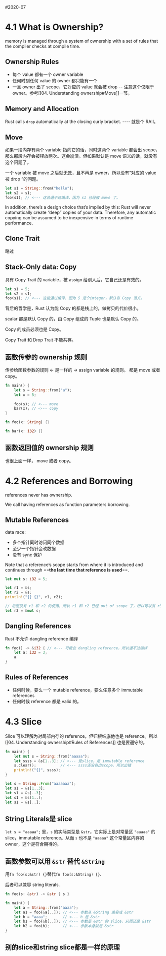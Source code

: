 #2020-07

# 4.1 What is Ownership?
memory is managed through a system of ownership with a set of rules that the compiler checks at compile time. 

## Ownership Rules
- 每个 value 都有一个 owner variable
- 任何时刻任何 value 的 owner 都只能有一个
- 一旦 owner 出了 scope，它对应的 value 就会被 drop -- 注意这个仅限于 owner。参考[[04. Understanding ownership#Move]]一节。

## Memory and Allocation
Rust calls `drop` automatically at the closing curly bracket. ---- 就是个 RAII。

## Move
如果一段内存有两个 variable 指向它的话，同时这两个 variable 都会出 scope，那么那段内存会被释放两次。这会崩溃。但如果默认是 move 语义的话，就没有这个问题了。

一个 variable 被 move 之后就无效，且不再是 owner，所以没有“对应的 value 被 drop ”的问题。

``` rust
let s1 = String::from("hello");
let s2 = s1;
foo(s1); // <--- 这会通不过编译，因为 s1 已经被 move 了。
```

In addition, there’s a design choice that’s implied by this: Rust will never automatically create “deep” copies of your data. Therefore, any automatic copying can be assumed to be inexpensive in terms of runtime performance.

## Clone Trait
略过

## Stack-Only data: Copy
具有 Copy Trait 的 variable，被 assign 给别人后，它自己还是有效的。
``` rust
let s1 = 5;
let s2 = s1;
foo(s1); // <--- 这能通过编译，因为 5 是个integer，默认有 Copy 语义。
```

背后的哲学是，Rust 认为能 Copy 的都是栈上的，做拷贝的代价很小。

scalar 都是默认 Copy 的，由 Copy 组成的 Tuple 也是默认 Copy 的。

Copy 的成员必须也是 Copy。

Copy Trait 和 Drop Trait 不能共存。

## 函数传参的 ownership 规则
传参给函数参数的规则 <- 是一样的 -> assign variable 的规则。
都是 move 或者 copy。

``` rust
fn main() {
	let s = String::from("a");
	let x = 5;
	
	foo(s); // <--- move
	bar(x); // <--- copy
}

fn foo(x: String) {}

fn bar(x: i32) {}
```

## 函数返回值的 ownership 规则
也很上面一样， move 或者 copy。

# 4.2 References and Borrowing
references never has ownership.

We call having references as function parameters borrowing.

## Mutable References
data race:
- 多个指针同时访问同个数据
- 至少一个指针会改数据
- 没有 sync 保护

Note that a reference’s scope starts from where it is introduced and continues through ==**the last time that reference is used**==. 
```rust
let mut s: i32 = 5;

let r1 = &s;
let r2 = &s;
println!("{} {}", r1, r2);

// 后面没有 r1 和 r2 的使用，所以 r1 和 r2 已经 out of scope 了，所以可以有 r3
let r3 = &mut s;
```

## Dangling References
Rust 不允许 dangling reference 编译
```rust
fn foo() -> &i32 { // <--- 可能会 dangling reference，所以通不过编译
	let a: i32 = 3;
	a
}
```

## Rules of References
- 任何时候，要么一个 mutable reference，要么任意多个 immutable references
- 任何时候 reference 都是 valid 的。

# 4.3 Slice
Slice 可以理解为对局部内存的 reference，但归根结底他也是 reference。所以 [[04. Understanding ownership#Rules of References]] 也是要遵守的。
```rust
fn main() {
	let mut s = String::from("aaaaa");
	let ssss = &s[1..3]; // <--- 是slice，是 immutable reference
	s.clear();           // <--- ssss还没有出scope，所以出错
	println!("{}", ssss);
}
```

``` rust
let s = String::From("aaaaaaa");
let s1 = &s[1..3];
let s1 = &s[..3];
let s1 = &s[1..];
let s1 = &s[..];
```

## String Literals是 slice
`let s = "aaaaa";` 里，`s` 的实际类型是 `&str`，它实际上是对常量区 `"aaaaa"` 的 slice，immutable reference。从而 `s` 也不是 `"aaaaa"` 这个常量区内存的 owner，这个是符合期待的。

## 函数参数可以用 `&str` 替代 `&String`
用`fn foo(s:&str) {}`替代`fn foo(s:&String) {}`.

后者可以兼容 string literals.
``` rust
fn foo(s: &str) -> &str { s }

fn main() {
	let a = String::from("aaaa");
	let a1 = foo(&a[..]); // <--- 参数从 &String 兼容成 &str
	let b = "aaaa";       // <--- b 是 &str
	let b1 = foo(&b[..]); // <--- 参数是 &str 的 slice，从而还是 &str
	let b2 = foo(b);      // <--- 参数本身就是 &str
}
```

## 别的slice和string slice都是一样的原理
